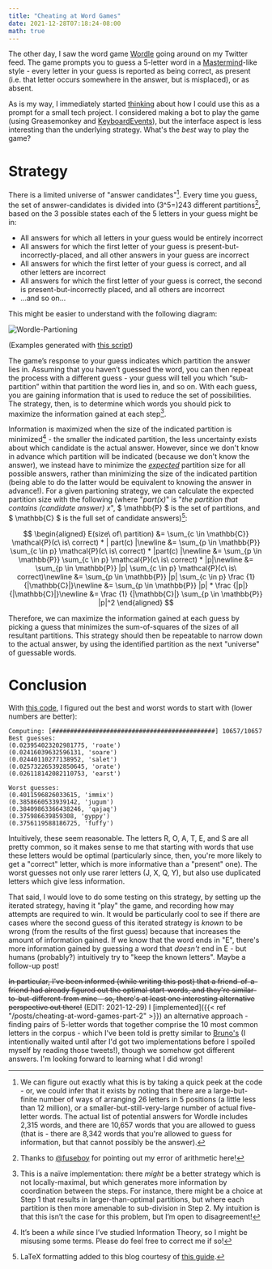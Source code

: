 ```yaml
---
title: "Cheating at Word Games"
date: 2021-12-28T07:18:24-08:00
math: true
---
```


The other day, I saw the word game [Wordle](https://www.powerlanguage.co.uk/wordle/) going around on my Twitter feed. The game prompts you to guess a 5-letter word in a [Mastermind](https://en.wikipedia.org/wiki/Mastermind_(board_game))-like style - every letter in your guess is reported as being correct, as present (i.e. that letter occurs somewhere in the answer, but is misplaced), or as absent.
<!--more-->
As is my way, I immediately started [thinking](https://twitter.com/jacksquaredson/status/1475207328039378945) about how I could use this as a prompt for a small tech project. I considered making a bot to play the game (using Greasemonkey and [KeyboardEvents](https://developer.mozilla.org/en-US/docs/Web/API/KeyboardEvent)), but the interface aspect is less interesting than the underlying strategy. What's the _best_ way to play the game?

# Strategy

There is a limited universe of "answer candidates"[^1]. Every time you guess, the set of answer-candidates is divided into (3^5=)243 different partitions[^5], based on the 3 possible states each of the 5 letters in your guess might be in:
* All answers for which all letters in your guess would be entirely incorrect
* All answers for which the first letter of your guess is present-but-incorrectly-placed, and all other answers in your guess are incorrect
* All answers for which the first letter of your guess is correct, and all other letters are incorrect
* All answers for which the first letter of your guess is correct, the second is present-but-incorrectly placed, and all others are incorrect
* ...and so on...

This might be easier to understand with the following diagram:

![Wordle-Partioning](/Wordle-partitioning.drawio.png)


(Examples generated with [this script](https://github.com/scubbo/wordle-solver/blob/main/example_generator.py))

The game’s response to your guess indicates which partition the answer lies in. Assuming that you haven’t guessed the word, you can then repeat the process with a different guess - your guess will tell you which “sub-partition” within that partition the word lies in, and so on. With each guess, you are gaining information that is used to reduce the set of possibilities. The strategy, then, is to determine which words you should pick to maximize the information gained at each step[^2].

Information is maximized when the size of the indicated partition is minimized[^3] - the smaller the indicated partition, the less uncertainty exists about which candidate is the actual answer. However, since we don't know in advance which partition will be indicated (because we don't know the answer), we instead have to minimize the _[expected](https://en.wikipedia.org/wiki/Expected_value)_ partition size for all possible answers, rather than minimizing the size of the indicated partition (being able to do the latter would be equivalent to knowing the answer in advance!). For a given partioning strategy, we can calculate the expected partition size with the following (where "_part(x)_" is "_the partition that contains (candidate answer) x_", $ \mathbb{P} $ is the set of partitions, and $ \mathbb{C} $ is the full set of candidate answers)[^4]:

$$
\begin{aligned}
E(size\ of\ partition) &= \sum_{c \in \mathbb{C}} \mathcal{P}(c\ is\ correct) * | part(c) |\newline
&= \sum_{p \in \mathbb{P}} \sum_{c \in p} \mathcal{P}(c\ is\ correct) * |part(c) |\newline
&= \sum_{p \in \mathbb{P}} \sum_{c \in p} \mathcal{P}(c\ is\ correct) * |p|\newline
&= \sum_{p \in \mathbb{P}} |p| \sum_{c \in p} \mathcal{P}(c\ is\ correct)\newline
&= \sum_{p \in \mathbb{P}} |p| \sum_{c \in p} \frac {1} {|\mathbb{C}|}\newline
&= \sum_{p \in \mathbb{P}} |p| * \frac {|p|} {|\mathbb{C}|}\newline
&= \frac {1} {|\mathbb{C}|} \sum_{p \in \mathbb{P}} |p|^2
\end{aligned}
$$

Therefore, we can maximize the information gained at each guess by picking a guess that minimizes the sum-of-squares of the sizes of all resultant partitions. This strategy should then be repeatable to narrow down to the actual answer, by using the identified partition as the next "universe" of guessable words.

# Conclusion

With [this code](https://github.com/scubbo/wordle-solver/blob/300be5bb22ddc0a50fc8b3e761c22f87cb3aadda/solver.py), I figured out the best and worst words to start with (lower numbers are better):

```
Computing: [#############################################] 10657/10657
Best guesses:
(0.023954023202981775, 'roate')
(0.02416039632596131, 'soare')
(0.02440110277138952, 'salet')
(0.025732265392850645, 'orate')
(0.026118142082110753, 'earst')

Worst guesses:
(0.4011596826033615, 'immix')
(0.3858660533939142, 'jugum')
(0.38409863366438246, 'qajaq')
(0.375986639859308, 'gyppy')
(0.3756119588186725, 'fuffy')
```

Intuitively, these seem reasonable. The letters R, O, A, T, E, and S are all pretty common, so it makes sense to me that starting with words that use these letters would be optimal (particularly since, then, you're more likely to get a "correct" letter, which is more informative than a "present" one). The worst guesses not only use rarer letters (J, X, Q, Y), but also use duplicated letters which give less information.

That said, I would love to do some testing on this strategy, by setting up the iterated strategy, having it "play" the game, and recording how may attempts are required to win. It would be particularly cool to see if there are cases where the second guess of this iterated strategy is _known_ to be wrong (from the results of the first guess) because that increases the amount of information gained. If we know that the word ends in "E", there's more information gained by guessing a word that _doesn't_ end in E - but humans (probably?) intuitively try to "keep the known letters". Maybe a follow-up post!

~~In particular, I've been informed (while writing this post) that a friend-of-a-friend had already figured out the optimal start-words, and they're similar-to-but-different-from mine - so, there's at least one interesting alternative perspective out there!~~ (EDIT: 2021-12-29) I [implemented]({{< ref "/posts/cheating-at-word-games-part-2" >}}) an alternative approach - finding pairs of 5-letter words that together comprise the 10 most common letters in the corpus - which I've been told is pretty similar to [Bruno's](https://twitter.com/NotBrunoAgain/status/1475908992174067717) (I intentionally waited until after I'd got two implementations before I spoiled myself by reading those tweets!), though we somehow got different answers. I'm looking forward to learning what I did wrong!

[^1]: We can figure out exactly what this is by taking a quick peek at the code - or, we could infer that it exists by noting that there are a large-but-finite number of ways of arranging 26 letters in 5 positions (a little less than 12 million), or a smaller-but-still-very-large number of actual five-letter words. The actual list of potential answers for Wordle includes 2,315 words, and there are 10,657 words that you are allowed to guess (that is - there are 8,342 words that you're allowed to guess for information, but that cannot possibly be the answer).

[^2]: This is a naïve implementation: there _might_ be a better strategy which is not locally-maximal, but which generates more information by coordination between the steps. For instance, there might be a choice at Step 1 that results in larger-than-optimal partitions, but where each partition is then more amenable to sub-division in Step 2. My intuition is that this isn’t the case for this problem, but I’m open to disagreement!

[^3]: It’s been a _while_ since I’ve studied Information Theory, so I might be misusing some terms. Please do feel free to correct me if so!

[^4]: LaTeX formatting added to this blog courtesy of [this guide](https://mertbakir.gitlab.io/hugo/math-typesetting-in-hugo/).

[^5]: Thanks to [@fuseboy](https://twitter.com/fuseboy) for pointing out my error of arithmetic here!